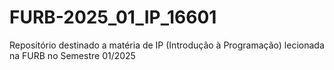 # FURB-2025_01_IP_16601
Repositório destinado a matéria de IP (Introdução à Programação) lecionada na FURB no Semestre 01/2025
